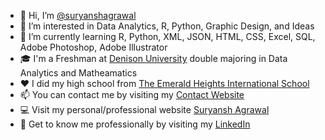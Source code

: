- 👋 Hi, I’m <a href="https://github.com/suryanshagrawal">@suryanshagrawal</a>
- 👀 I’m interested in Data Analytics, R, Python, Graphic Design, and Ideas
- 🌱 I’m currently learning R, Python, XML, JSON, HTML, CSS, Excel, SQL, Adobe Photoshop, Adobe Illustrator
- 🎓 I'm a Freshman at <a href="https://www.denison.edu">Denison University</a> double majoring in Data Analytics and Matheamatics
- ❤️ I did my high school from <a href="https://emeraldheights.edu.in">The Emerald Heights International School</a>
- 📫 You can contact me by visiting my <a href="https://www.poplme.co/suryansh04">Contact Website</a>
- 💻 Visit my personal/professional website <a href="https://www.suryanshagrawal.com">Suryansh Agrawal</a>
- 🤝 Get to know me professionally by visiting my <a href="https://www.linkedin.com/in/suryanshagrawal/">LinkedIn</a>


<!---
suryanshagrawal/suryanshagrawal is a ✨ special ✨ repository because its `README.md` (this file) appears on your GitHub profile.
You can click the Preview link to take a look at your changes.
--->
